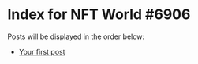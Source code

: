 # Index for NFT World #6906
Posts will be displayed in the order below:

- [Your first post](./001-first.md)

